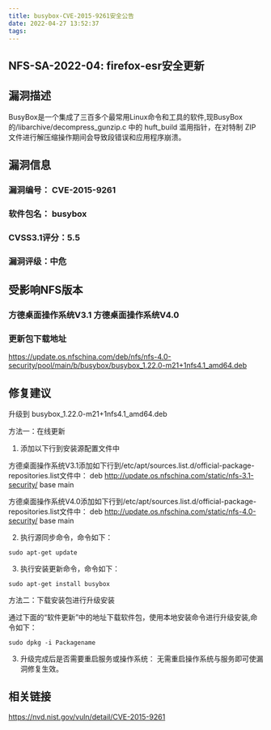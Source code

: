 ```yaml
---
title: busybox-CVE-2015-9261安全公告
date: 2022-04-27 13:52:37
tags:
---
```


## NFS-SA-2022-04: firefox-esr安全更新

## 漏洞描述

BusyBox是一个集成了三百多个最常用Linux命令和工具的软件,现BusyBox 的/libarchive/decompress_gunzip.c 中的 huft_build 滥用指针，在对特制 ZIP 文件进行解压缩操作期间会导致段错误和应用程序崩溃。

## 漏洞信息

###    漏洞编号： CVE-2015-9261

###    软件包名： busybox

###    CVSS3.1评分：5.5

###    漏洞评级：中危

## 受影响NFS版本

###    方德桌面操作系统V3.1   方德桌面操作系统V4.0

### 更新包下载地址

https://update.os.nfschina.com/deb/nfs/nfs-4.0-security/pool/main/b/busybox/busybox_1.22.0-m21+1nfs4.1_amd64.deb

## 修复建议

升级到 busybox_1.22.0-m21+1nfs4.1_amd64.deb

方法一：在线更新

1. 添加以下行到安装源配置文件中

方德桌面操作系统V3.1添加如下行到/etc/apt/sources.list.d/official-package-repositories.list文件中：
deb http://update.os.nfschina.com/static/nfs-3.1-security/ base main

方德桌面操作系统V4.0添加如下行到/etc/apt/sources.list.d/official-package-repositories.list文件中：
deb http://update.os.nfschina.com/static/nfs-4.0-security/ base main



2. 执行源同步命令，命令如下：

```
sudo apt-get update
```

3. 执行安装更新命令，命令如下：

```
sudo apt-get install busybox
```

方法二：下载安装包进行升级安装

通过下面的“软件更新”中的地址下载软件包，使用本地安装命令进行升级安装,命令如下：

```
sudo dpkg -i Packagename
```

3. 升级完成后是否需要重启服务或操作系统：
   无需重启操作系统与服务即可使漏洞修复生效。

## 相关链接

https://nvd.nist.gov/vuln/detail/CVE-2015-9261

